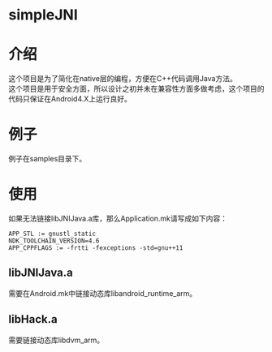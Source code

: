 simpleJNI
=========

介绍
=========
这个项目是为了简化在native层的编程，方便在C++代码调用Java方法。  
这个项目是用于安全方面，所以设计之初并未在兼容性方面多做考虑，这个项目的代码只保证在Android4.X上运行良好。

例子
=========
例子在samples目录下。

使用
=========
如果无法链接libJNIJava.a库，那么Application.mk请写成如下内容：
```
APP_STL := gnustl_static
NDK_TOOLCHAIN_VERSION=4.6
APP_CPPFLAGS := -frtti -fexceptions -std=gnu++11
```

libJNIJava.a
---------
需要在Android.mk中链接动态库libandroid_runtime_arm。

libHack.a
---------
需要链接动态库libdvm_arm。
